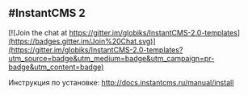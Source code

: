 #InstantCMS 2
------------

[![Join the chat at https://gitter.im/globiks/InstantCMS-2.0-templates](https://badges.gitter.im/Join%20Chat.svg)](https://gitter.im/globiks/InstantCMS-2.0-templates?utm_source=badge&utm_medium=badge&utm_campaign=pr-badge&utm_content=badge)

Инструкция по установке: http://docs.instantcms.ru/manual/install

